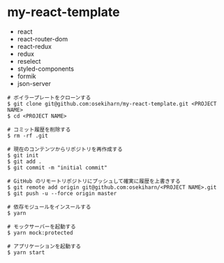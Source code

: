 # my-react-template

- react
- react-router-dom
- react-redux
- redux
- reselect
- styled-components
- formik
- json-server

```
# ボイラープレートをクローンする
$ git clone git@github.com:osekiharn/my-react-template.git <PROJECT NAME>
$ cd <PROJECT NAME>

# コミット履歴を削除する
$ rm -rf .git

# 現在のコンテンツからリポジトリを再作成する
$ git init
$ git add .
$ git commit -m "initial commit"

# GitHub のリモートリポジトリにプッシュして確実に履歴を上書きする
$ git remote add origin git@github.com:osekiharn/<PROJECT NAME>.git
$ git push -u --force origin master

# 依存モジュールをインスールする
$ yarn

# モックサーバーを起動する
$ yarn mock:protected

# アプリケーションを起動する
$ yarn start
```
